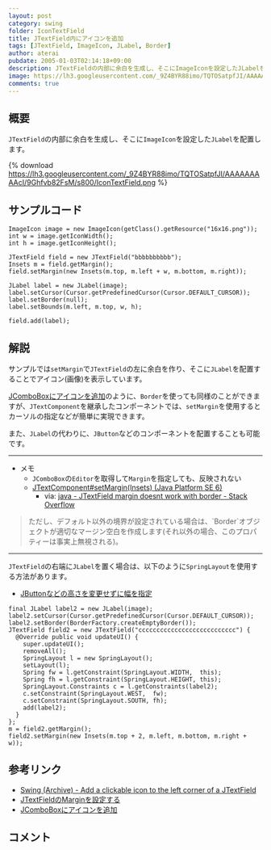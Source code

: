 ```yaml
---
layout: post
category: swing
folder: IconTextField
title: JTextField内にアイコンを追加
tags: [JTextField, ImageIcon, JLabel, Border]
author: aterai
pubdate: 2005-01-03T02:14:18+09:00
description: JTextFieldの内部に余白を生成し、そこにImageIconを設定したJLabelを配置します。
image: https://lh3.googleusercontent.com/_9Z4BYR88imo/TQTOSatpfJI/AAAAAAAAAcI/9Ghfvb82FsM/s800/IconTextField.png
comments: true
---
```

## 概要
`JTextField`の内部に余白を生成し、そこに`ImageIcon`を設定した`JLabel`を配置します。

{% download https://lh3.googleusercontent.com/_9Z4BYR88imo/TQTOSatpfJI/AAAAAAAAAcI/9Ghfvb82FsM/s800/IconTextField.png %}

## サンプルコード
<pre class="prettyprint"><code>ImageIcon image = new ImageIcon(getClass().getResource("16x16.png"));
int w = image.getIconWidth();
int h = image.getIconHeight();

JTextField field = new JTextField("bbbbbbbbbb");
Insets m = field.getMargin();
field.setMargin(new Insets(m.top, m.left + w, m.bottom, m.right));

JLabel label = new JLabel(image);
label.setCursor(Cursor.getPredefinedCursor(Cursor.DEFAULT_CURSOR));
label.setBorder(null);
label.setBounds(m.left, m.top, w, h);

field.add(label);
</code></pre>

## 解説
サンプルでは`setMargin`で`JTextField`の左に余白を作り、そこに`JLabel`を配置することでアイコン(画像)を表示しています。

[JComboBoxにアイコンを追加](http://ateraimemo.com/Swing/IconComboBox.html)のように、`Border`を使っても同様のことができますが、`JTextComponent`を継承したコンポーネントでは、`setMargin`を使用するとカーソルの指定などが簡単に実現できます。

また、`JLabel`の代わりに、`JButton`などのコンポーネントを配置することも可能です。

- - - -
- メモ
    - `JComboBox`の`Editor`を取得して`Margin`を指定しても、反映されない
    - [JTextComponent#setMargin(Insets) (Java Platform SE 6)](http://docs.oracle.com/javase/jp/6/api/javax/swing/text/JTextComponent.html#setMargin%28java.awt.Insets%29)
        - via: [java - JTextField margin doesnt work with border - Stack Overflow](https://stackoverflow.com/questions/10496828/jtextfield-margin-doesnt-work-with-border)

<!-- dummy comment line for breaking list -->

<blockquote><p>
 ただし、デフォルト以外の境界が設定されている場合は、`Border`オブジェクトが適切なマージン空白を作成します(それ以外の場合、このプロパティーは事実上無視される)。
</p></blockquote>

- - - -
`JTextField`の右端に`JLabel`を置く場合は、以下のように`SpringLayout`を使用する方法があります。

- [JButtonなどの高さを変更せずに幅を指定](http://ateraimemo.com/Swing/ButtonWidth.html)

<!-- dummy comment line for breaking list -->

<pre class="prettyprint"><code>final JLabel label2 = new JLabel(image);
label2.setCursor(Cursor.getPredefinedCursor(Cursor.DEFAULT_CURSOR));
label2.setBorder(BorderFactory.createEmptyBorder());
JTextField field2 = new JTextField("ccccccccccccccccccccccccccc") {
  @Override public void updateUI() {
    super.updateUI();
    removeAll();
    SpringLayout l = new SpringLayout();
    setLayout(l);
    Spring fw = l.getConstraint(SpringLayout.WIDTH,  this);
    Spring fh = l.getConstraint(SpringLayout.HEIGHT, this);
    SpringLayout.Constraints c = l.getConstraints(label2);
    c.setConstraint(SpringLayout.WEST,  fw);
    c.setConstraint(SpringLayout.SOUTH, fh);
    add(label2);
  }
};
m = field2.getMargin();
field2.setMargin(new Insets(m.top + 2, m.left, m.bottom, m.right + w));
</code></pre>

## 参考リンク
- [Swing (Archive) - Add a clickable icon to the left corner of a JTextField](https://community.oracle.com/thread/1489851)
- [JTextFieldのMarginを設定する](http://ateraimemo.com/Swing/TextFieldMargin.html)
- [JComboBoxにアイコンを追加](http://ateraimemo.com/Swing/IconComboBox.html)

<!-- dummy comment line for breaking list -->

## コメント
